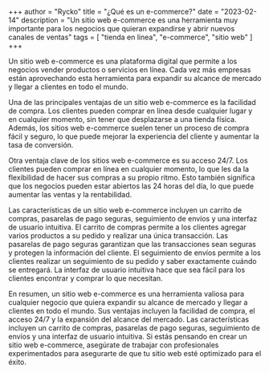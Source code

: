 +++
author = "Rycko"
title = "¿Qué es un e-commerce?"
date = "2023-02-14"
description = "Un sitio web e-commerce es una herramienta muy importante para los negocios que quieran expandirse y abrir nuevos canales de ventas"
tags = [
    "tienda en linea",
    "e-commerce",
		"sitio web"
]
+++

<script async src="https://pagead2.googlesyndication.com/pagead/js/adsbygoogle.js?client=ca-pub-5337517241673026"
     crossorigin="anonymous"></script>
<!-- Anuncios en el blog de Rycko -->

<ins class="adsbygoogle"
     style="display:block"
     data-ad-client="ca-pub-5337517241673026"
     data-ad-slot="5359573623"
     data-ad-format="auto"
     data-full-width-responsive="true"></ins>

<script>
     (adsbygoogle = window.adsbygoogle || []).push({});
</script>

Un sitio web e-commerce es una plataforma digital que permite a los negocios vender productos o servicios en línea. Cada vez más empresas están aprovechando esta herramienta para expandir su alcance de mercado y llegar a clientes en todo el mundo.

Una de las principales ventajas de un sitio web e-commerce es la facilidad de compra. Los clientes pueden comprar en línea desde cualquier lugar y en cualquier momento, sin tener que desplazarse a una tienda física. Además, los sitios web e-commerce suelen tener un proceso de compra fácil y seguro, lo que puede mejorar la experiencia del cliente y aumentar la tasa de conversión.

Otra ventaja clave de los sitios web e-commerce es su acceso 24/7. Los clientes pueden comprar en línea en cualquier momento, lo que les da la flexibilidad de hacer sus compras a su propio ritmo. Esto también significa que los negocios pueden estar abiertos las 24 horas del día, lo que puede aumentar las ventas y la rentabilidad.

Las características de un sitio web e-commerce incluyen un carrito de compras, pasarelas de pago seguras, seguimiento de envíos y una interfaz de usuario intuitiva. El carrito de compras permite a los clientes agregar varios productos a su pedido y realizar una única transacción. Las pasarelas de pago seguras garantizan que las transacciones sean seguras y protegen la información del cliente. El seguimiento de envíos permite a los clientes realizar un seguimiento de su pedido y saber exactamente cuándo se entregará. La interfaz de usuario intuitiva hace que sea fácil para los clientes encontrar y comprar lo que necesitan.

En resumen, un sitio web e-commerce es una herramienta valiosa para cualquier negocio que quiera expandir su alcance de mercado y llegar a clientes en todo el mundo. Sus ventajas incluyen la facilidad de compra, el acceso 24/7 y la expansión del alcance del mercado. Las características incluyen un carrito de compras, pasarelas de pago seguras, seguimiento de envíos y una interfaz de usuario intuitiva. Si estás pensando en crear un sitio web e-commerce, asegúrate de trabajar con profesionales experimentados para asegurarte de que tu sitio web esté optimizado para el éxito.
